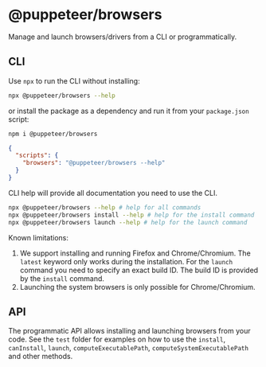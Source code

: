 # @puppeteer/browsers

Manage and launch browsers/drivers from a CLI or programmatically.

## CLI

Use `npx` to run the CLI without installing:

```sh
npx @puppeteer/browsers --help
```

or install the package as a dependency and run it from your `package.json` script:

```sh
npm i @puppeteer/browsers
```

```json
{
  "scripts": {
    "browsers": "@puppeteer/browsers --help"
  }
}
```

CLI help will provide all documentation you need to use the CLI.

```sh
npx @puppeteer/browsers --help # help for all commands
npx @puppeteer/browsers install --help # help for the install command
npx @puppeteer/browsers launch --help # help for the launch command
```

Known limitations:

1. We support installing and running Firefox and Chrome/Chromium. The `latest` keyword only works during the installation. For the `launch` command you need to specify an exact build ID. The build ID is provided by the `install` command.
2. Launching the system browsers is only possible for Chrome/Chromium.

## API

The programmatic API allows installing and launching browsers from your code. See the `test` folder for examples on how to use the `install`, `canInstall`, `launch`, `computeExecutablePath`, `computeSystemExecutablePath` and other methods.
